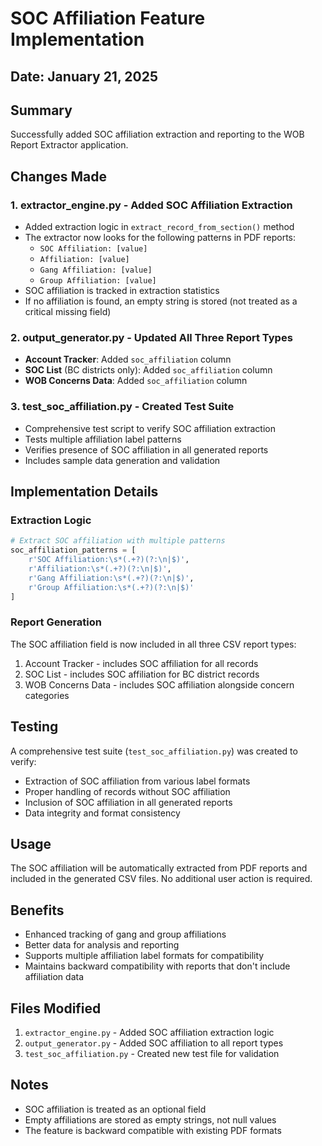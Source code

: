 # SOC Affiliation Feature Implementation

## Date: January 21, 2025

## Summary
Successfully added SOC affiliation extraction and reporting to the WOB Report Extractor application.

## Changes Made

### 1. **extractor_engine.py** - Added SOC Affiliation Extraction
- Added extraction logic in `extract_record_from_section()` method
- The extractor now looks for the following patterns in PDF reports:
  - `SOC Affiliation: [value]`
  - `Affiliation: [value]`
  - `Gang Affiliation: [value]`
  - `Group Affiliation: [value]`
- SOC affiliation is tracked in extraction statistics
- If no affiliation is found, an empty string is stored (not treated as a critical missing field)

### 2. **output_generator.py** - Updated All Three Report Types
- **Account Tracker**: Added `soc_affiliation` column
- **SOC List** (BC districts only): Added `soc_affiliation` column
- **WOB Concerns Data**: Added `soc_affiliation` column

### 3. **test_soc_affiliation.py** - Created Test Suite
- Comprehensive test script to verify SOC affiliation extraction
- Tests multiple affiliation label patterns
- Verifies presence of SOC affiliation in all generated reports
- Includes sample data generation and validation

## Implementation Details

### Extraction Logic
```python
# Extract SOC affiliation with multiple patterns
soc_affiliation_patterns = [
    r'SOC Affiliation:\s*(.+?)(?:\n|$)',
    r'Affiliation:\s*(.+?)(?:\n|$)',
    r'Gang Affiliation:\s*(.+?)(?:\n|$)',
    r'Group Affiliation:\s*(.+?)(?:\n|$)'
]
```

### Report Generation
The SOC affiliation field is now included in all three CSV report types:
1. Account Tracker - includes SOC affiliation for all records
2. SOC List - includes SOC affiliation for BC district records
3. WOB Concerns Data - includes SOC affiliation alongside concern categories

## Testing
A comprehensive test suite (`test_soc_affiliation.py`) was created to verify:
- Extraction of SOC affiliation from various label formats
- Proper handling of records without SOC affiliation
- Inclusion of SOC affiliation in all generated reports
- Data integrity and format consistency

## Usage
The SOC affiliation will be automatically extracted from PDF reports and included in the generated CSV files. No additional user action is required.

## Benefits
- Enhanced tracking of gang and group affiliations
- Better data for analysis and reporting
- Supports multiple affiliation label formats for compatibility
- Maintains backward compatibility with reports that don't include affiliation data

## Files Modified
1. `extractor_engine.py` - Added SOC affiliation extraction logic
2. `output_generator.py` - Added SOC affiliation to all report types
3. `test_soc_affiliation.py` - Created new test file for validation

## Notes
- SOC affiliation is treated as an optional field
- Empty affiliations are stored as empty strings, not null values
- The feature is backward compatible with existing PDF formats
